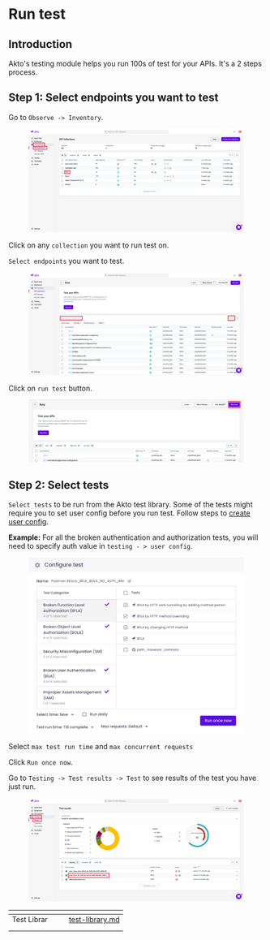 # Run test

## Introduction

Akto's testing module helps you run 100s of test for your APIs. It's a 2 steps process.

## Step 1: Select endpoints you want to test

Go to `Observe -> Inventory`.

<figure><img src="../../.gitbook/assets/Frame 20 (2).png" alt=""><figcaption></figcaption></figure>

Click on any `collection` you want to run test on.

`Select endpoints` you want to test.

<figure><img src="../../.gitbook/assets/Frame 21 (1).png" alt=""><figcaption></figcaption></figure>

Click on `run test` button.

<figure><img src="../../.gitbook/assets/Frame 22 (1).png" alt=""><figcaption></figcaption></figure>

## Step 2: Select tests

`Select tests` to be run from the Akto test library. Some of the tests might require you to set user config before you run test. Follow steps to [create user config](create-user-config.md).

**Example:** For all the broken authentication and authorization tests, you will need to specify auth value in `testing - > user config`.

<figure><img src="../../.gitbook/assets/Screenshot 2023-01-26 at 4.10.52 PM.png" alt=""><figcaption></figcaption></figure>

Select `max test run time` and `max concurrent requests`

Click `Run once now`.

Go to `Testing -> Test results -> Test` to see results of the test you have just run.

<figure><img src="../../.gitbook/assets/Frame 23 (1).png" alt=""><figcaption></figcaption></figure>

<table data-view="cards"><thead><tr><th></th><th></th><th></th><th data-hidden data-card-target data-type="content-ref"></th></tr></thead><tbody><tr><td>Test Librar</td><td></td><td></td><td><a href="../test-library.md">test-library.md</a></td></tr><tr><td></td><td></td><td></td><td></td></tr><tr><td></td><td></td><td></td><td></td></tr></tbody></table>
